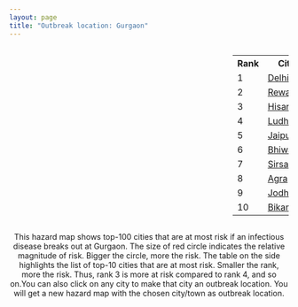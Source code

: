 ```yaml
---
layout: page
title: "Outbreak location: Gurgaon"
---
```

<div style="width: 100%; overflow: auto;">
<div style="width: 75%; float: left;">
<div id="mapid">
<script src="https://buda-magenta.github.io/hazard_map/load_map.js"></script>

<script>
var marker_outbreak = L.marker([28.428262, 77.002700],{"autoPan": true}).addTo(map); marker_outbreak.bindTooltip("Gurgaon").openTooltip();

var circle_1 = L.circle([28.651718, 77.221939], {"pane": "markerPane", "color": "red", "fill": true, "fillOpacity": 0.2, "fillRule": "evenodd", "lineCap": "round", "lineJoin": "round", "opacity": 1.0, "radius": 95257, "stroke": true, "weight": 3}).addTo(map);
circle_1.bindTooltip("Delhi<br>rank: 1<br>hazard index: 0.095257")
circle_1.bindPopup('<a href="https://buda-magenta.github.io/hazard_map/Delhi">Delhi</a>')

var circle_2 = L.circle([28.195647, 76.616518], {"pane": "markerPane", "color": "red", "fill": true, "fillOpacity": 0.2, "fillRule": "evenodd", "lineCap": "round", "lineJoin": "round", "opacity": 1.0, "radius": 67630, "stroke": true, "weight": 3}).addTo(map);
circle_2.bindTooltip("Rewari<br>rank: 2<br>hazard index: 0.067631")
circle_2.bindPopup('<a href="https://buda-magenta.github.io/hazard_map/Rewari">Rewari</a>')

var circle_3 = L.circle([29.168807, 75.746110], {"pane": "markerPane", "color": "red", "fill": true, "fillOpacity": 0.2, "fillRule": "evenodd", "lineCap": "round", "lineJoin": "round", "opacity": 1.0, "radius": 58255, "stroke": true, "weight": 3}).addTo(map);
circle_3.bindTooltip("Hisar<br>rank: 3<br>hazard index: 0.058256")
circle_3.bindPopup('<a href="https://buda-magenta.github.io/hazard_map/Hisar">Hisar</a>')

var circle_4 = L.circle([30.909016, 75.851601], {"pane": "markerPane", "color": "red", "fill": true, "fillOpacity": 0.2, "fillRule": "evenodd", "lineCap": "round", "lineJoin": "round", "opacity": 1.0, "radius": 19955, "stroke": true, "weight": 3}).addTo(map);
circle_4.bindTooltip("Ludhiana<br>rank: 4<br>hazard index: 0.019956")
circle_4.bindPopup('<a href="https://buda-magenta.github.io/hazard_map/Ludhiana">Ludhiana</a>')

var circle_5 = L.circle([26.915458, 75.818982], {"pane": "markerPane", "color": "red", "fill": true, "fillOpacity": 0.2, "fillRule": "evenodd", "lineCap": "round", "lineJoin": "round", "opacity": 1.0, "radius": 11235, "stroke": true, "weight": 3}).addTo(map);
circle_5.bindTooltip("Jaipur<br>rank: 5<br>hazard index: 0.011235")
circle_5.bindPopup('<a href="https://buda-magenta.github.io/hazard_map/Jaipur">Jaipur</a>')

var circle_6 = L.circle([28.793170, 76.139128], {"pane": "markerPane", "color": "red", "fill": true, "fillOpacity": 0.2, "fillRule": "evenodd", "lineCap": "round", "lineJoin": "round", "opacity": 1.0, "radius": 9189, "stroke": true, "weight": 3}).addTo(map);
circle_6.bindTooltip("Bhiwani<br>rank: 6<br>hazard index: 0.009189")
circle_6.bindPopup('<a href="https://buda-magenta.github.io/hazard_map/Bhiwani">Bhiwani</a>')

var circle_7 = L.circle([29.583333, 75.083333], {"pane": "markerPane", "color": "red", "fill": true, "fillOpacity": 0.2, "fillRule": "evenodd", "lineCap": "round", "lineJoin": "round", "opacity": 1.0, "radius": 8037, "stroke": true, "weight": 3}).addTo(map);
circle_7.bindTooltip("Sirsa<br>rank: 7<br>hazard index: 0.008038")
circle_7.bindPopup('<a href="https://buda-magenta.github.io/hazard_map/Sirsa">Sirsa</a>')

var circle_8 = L.circle([27.175255, 78.009816], {"pane": "markerPane", "color": "red", "fill": true, "fillOpacity": 0.2, "fillRule": "evenodd", "lineCap": "round", "lineJoin": "round", "opacity": 1.0, "radius": 6823, "stroke": true, "weight": 3}).addTo(map);
circle_8.bindTooltip("Agra<br>rank: 8<br>hazard index: 0.006823")
circle_8.bindPopup('<a href="https://buda-magenta.github.io/hazard_map/Agra">Agra</a>')

var circle_9 = L.circle([26.296772, 73.035143], {"pane": "markerPane", "color": "red", "fill": true, "fillOpacity": 0.2, "fillRule": "evenodd", "lineCap": "round", "lineJoin": "round", "opacity": 1.0, "radius": 6541, "stroke": true, "weight": 3}).addTo(map);
circle_9.bindTooltip("Jodhpur<br>rank: 9<br>hazard index: 0.006541")
circle_9.bindPopup('<a href="https://buda-magenta.github.io/hazard_map/Jodhpur">Jodhpur</a>')

var circle_10 = L.circle([28.015929, 73.317137], {"pane": "markerPane", "color": "red", "fill": true, "fillOpacity": 0.2, "fillRule": "evenodd", "lineCap": "round", "lineJoin": "round", "opacity": 1.0, "radius": 6442, "stroke": true, "weight": 3}).addTo(map);
circle_10.bindTooltip("Bikaner<br>rank: 10<br>hazard index: 0.006443")
circle_10.bindPopup('<a href="https://buda-magenta.github.io/hazard_map/Bikaner">Bikaner</a>')

var circle_11 = L.circle([28.402979, 77.310384], {"pane": "markerPane", "color": "red", "fill": true, "fillOpacity": 0.2, "fillRule": "evenodd", "lineCap": "round", "lineJoin": "round", "opacity": 1.0, "radius": 6087, "stroke": true, "weight": 3}).addTo(map);
circle_11.bindTooltip("Faridabad<br>rank: 11<br>hazard index: 0.006087")
circle_11.bindPopup('<a href="https://buda-magenta.github.io/hazard_map/Faridabad">Faridabad</a>')

var circle_12 = L.circle([29.000653, 77.768229], {"pane": "markerPane", "color": "red", "fill": true, "fillOpacity": 0.2, "fillRule": "evenodd", "lineCap": "round", "lineJoin": "round", "opacity": 1.0, "radius": 5822, "stroke": true, "weight": 3}).addTo(map);
circle_12.bindTooltip("Meerut<br>rank: 12<br>hazard index: 0.005823")
circle_12.bindPopup('<a href="https://buda-magenta.github.io/hazard_map/Meerut">Meerut</a>')

var circle_13 = L.circle([29.367200, 74.298364], {"pane": "markerPane", "color": "red", "fill": true, "fillOpacity": 0.2, "fillRule": "evenodd", "lineCap": "round", "lineJoin": "round", "opacity": 1.0, "radius": 4971, "stroke": true, "weight": 3}).addTo(map);
circle_13.bindTooltip("Hanumangarh<br>rank: 13<br>hazard index: 0.004972")
circle_13.bindPopup('<a href="https://buda-magenta.github.io/hazard_map/Hanumangarh">Hanumangarh</a>')

var circle_14 = L.circle([28.206144, 74.691907], {"pane": "markerPane", "color": "red", "fill": true, "fillOpacity": 0.2, "fillRule": "evenodd", "lineCap": "round", "lineJoin": "round", "opacity": 1.0, "radius": 4307, "stroke": true, "weight": 3}).addTo(map);
circle_14.bindTooltip("Churu<br>rank: 14<br>hazard index: 0.004307")
circle_14.bindPopup('<a href="https://buda-magenta.github.io/hazard_map/Churu">Churu</a>')

var circle_15 = L.circle([26.469100, 74.639000], {"pane": "markerPane", "color": "red", "fill": true, "fillOpacity": 0.2, "fillRule": "evenodd", "lineCap": "round", "lineJoin": "round", "opacity": 1.0, "radius": 4028, "stroke": true, "weight": 3}).addTo(map);
circle_15.bindTooltip("Ajmer<br>rank: 15<br>hazard index: 0.004028")
circle_15.bindPopup('<a href="https://buda-magenta.github.io/hazard_map/Ajmer">Ajmer</a>')

var circle_16 = L.circle([28.863842, 78.805778], {"pane": "markerPane", "color": "red", "fill": true, "fillOpacity": 0.2, "fillRule": "evenodd", "lineCap": "round", "lineJoin": "round", "opacity": 1.0, "radius": 3984, "stroke": true, "weight": 3}).addTo(map);
circle_16.bindTooltip("Moradabad<br>rank: 16<br>hazard index: 0.003985")
circle_16.bindPopup('<a href="https://buda-magenta.github.io/hazard_map/Moradabad">Moradabad</a>')

var circle_17 = L.circle([27.876990, 78.137290], {"pane": "markerPane", "color": "red", "fill": true, "fillOpacity": 0.2, "fillRule": "evenodd", "lineCap": "round", "lineJoin": "round", "opacity": 1.0, "radius": 3204, "stroke": true, "weight": 3}).addTo(map);
circle_17.bindTooltip("Aligarh<br>rank: 17<br>hazard index: 0.003205")
circle_17.bindPopup('<a href="https://buda-magenta.github.io/hazard_map/Aligarh">Aligarh</a>')

var circle_18 = L.circle([29.988077, 77.508130], {"pane": "markerPane", "color": "red", "fill": true, "fillOpacity": 0.2, "fillRule": "evenodd", "lineCap": "round", "lineJoin": "round", "opacity": 1.0, "radius": 3110, "stroke": true, "weight": 3}).addTo(map);
circle_18.bindTooltip("Saharanpur<br>rank: 18<br>hazard index: 0.003110")
circle_18.bindPopup('<a href="https://buda-magenta.github.io/hazard_map/Saharanpur">Saharanpur</a>')

var circle_19 = L.circle([23.021624, 72.579707], {"pane": "markerPane", "color": "red", "fill": true, "fillOpacity": 0.2, "fillRule": "evenodd", "lineCap": "round", "lineJoin": "round", "opacity": 1.0, "radius": 2660, "stroke": true, "weight": 3}).addTo(map);
circle_19.bindTooltip("Ahmedabad<br>rank: 19<br>hazard index: 0.002661")
circle_19.bindPopup('<a href="https://buda-magenta.github.io/hazard_map/Ahmedabad">Ahmedabad</a>')

var circle_20 = L.circle([28.570784, 77.327107], {"pane": "markerPane", "color": "red", "fill": true, "fillOpacity": 0.2, "fillRule": "evenodd", "lineCap": "round", "lineJoin": "round", "opacity": 1.0, "radius": 2618, "stroke": true, "weight": 3}).addTo(map);
circle_20.bindTooltip("Noida<br>rank: 20<br>hazard index: 0.002618")
circle_20.bindPopup('<a href="https://buda-magenta.github.io/hazard_map/Noida">Noida</a>')

var circle_21 = L.circle([28.733400, 77.298600], {"pane": "markerPane", "color": "red", "fill": true, "fillOpacity": 0.2, "fillRule": "evenodd", "lineCap": "round", "lineJoin": "round", "opacity": 1.0, "radius": 2504, "stroke": true, "weight": 3}).addTo(map);
circle_21.bindTooltip("Loni<br>rank: 21<br>hazard index: 0.002504")
circle_21.bindPopup('<a href="https://buda-magenta.github.io/hazard_map/Loni">Loni</a>')

var circle_22 = L.circle([27.639077, 76.614452], {"pane": "markerPane", "color": "red", "fill": true, "fillOpacity": 0.2, "fillRule": "evenodd", "lineCap": "round", "lineJoin": "round", "opacity": 1.0, "radius": 2169, "stroke": true, "weight": 3}).addTo(map);
circle_22.bindTooltip("Alwar<br>rank: 22<br>hazard index: 0.002169")
circle_22.bindPopup('<a href="https://buda-magenta.github.io/hazard_map/Alwar">Alwar</a>')

var circle_23 = L.circle([27.177366, 78.389912], {"pane": "markerPane", "color": "red", "fill": true, "fillOpacity": 0.2, "fillRule": "evenodd", "lineCap": "round", "lineJoin": "round", "opacity": 1.0, "radius": 1984, "stroke": true, "weight": 3}).addTo(map);
circle_23.bindTooltip("Firozabad<br>rank: 23<br>hazard index: 0.001985")
circle_23.bindPopup('<a href="https://buda-magenta.github.io/hazard_map/Firozabad">Firozabad</a>')

var circle_24 = L.circle([26.460914, 80.321759], {"pane": "markerPane", "color": "red", "fill": true, "fillOpacity": 0.2, "fillRule": "evenodd", "lineCap": "round", "lineJoin": "round", "opacity": 1.0, "radius": 1814, "stroke": true, "weight": 3}).addTo(map);
circle_24.bindTooltip("Kanpur<br>rank: 24<br>hazard index: 0.001815")
circle_24.bindPopup('<a href="https://buda-magenta.github.io/hazard_map/Kanpur">Kanpur</a>')

var circle_25 = L.circle([27.662826, 75.027926], {"pane": "markerPane", "color": "red", "fill": true, "fillOpacity": 0.2, "fillRule": "evenodd", "lineCap": "round", "lineJoin": "round", "opacity": 1.0, "radius": 1714, "stroke": true, "weight": 3}).addTo(map);
circle_25.bindTooltip("Sikar<br>rank: 25<br>hazard index: 0.001715")
circle_25.bindPopup('<a href="https://buda-magenta.github.io/hazard_map/Sikar">Sikar</a>')

var circle_26 = L.circle([30.533129, 75.880760], {"pane": "markerPane", "color": "red", "fill": true, "fillOpacity": 0.2, "fillRule": "evenodd", "lineCap": "round", "lineJoin": "round", "opacity": 1.0, "radius": 1669, "stroke": true, "weight": 3}).addTo(map);
circle_26.bindTooltip("Malerkotla<br>rank: 26<br>hazard index: 0.001669")
circle_26.bindPopup('<a href="https://buda-magenta.github.io/hazard_map/Malerkotla">Malerkotla</a>')

var circle_27 = L.circle([28.901090, 76.580194], {"pane": "markerPane", "color": "red", "fill": true, "fillOpacity": 0.2, "fillRule": "evenodd", "lineCap": "round", "lineJoin": "round", "opacity": 1.0, "radius": 1651, "stroke": true, "weight": 3}).addTo(map);
circle_27.bindTooltip("Rohtak<br>rank: 27<br>hazard index: 0.001652")
circle_27.bindPopup('<a href="https://buda-magenta.github.io/hazard_map/Rohtak">Rohtak</a>')

var circle_28 = L.circle([19.075990, 72.877393], {"pane": "markerPane", "color": "red", "fill": true, "fillOpacity": 0.2, "fillRule": "evenodd", "lineCap": "round", "lineJoin": "round", "opacity": 1.0, "radius": 1635, "stroke": true, "weight": 3}).addTo(map);
circle_28.bindTooltip("Mumbai<br>rank: 28<br>hazard index: 0.001635")
circle_28.bindPopup('<a href="https://buda-magenta.github.io/hazard_map/Mumbai">Mumbai</a>')

var circle_29 = L.circle([31.292011, 75.568058], {"pane": "markerPane", "color": "red", "fill": true, "fillOpacity": 0.2, "fillRule": "evenodd", "lineCap": "round", "lineJoin": "round", "opacity": 1.0, "radius": 1546, "stroke": true, "weight": 3}).addTo(map);
circle_29.bindTooltip("Jalandhar<br>rank: 29<br>hazard index: 0.001546")
circle_29.bindPopup('<a href="https://buda-magenta.github.io/hazard_map/Jalandhar">Jalandhar</a>')

var circle_30 = L.circle([29.448006, 77.740685], {"pane": "markerPane", "color": "red", "fill": true, "fillOpacity": 0.2, "fillRule": "evenodd", "lineCap": "round", "lineJoin": "round", "opacity": 1.0, "radius": 1491, "stroke": true, "weight": 3}).addTo(map);
circle_30.bindTooltip("Muzaffarnagar<br>rank: 30<br>hazard index: 0.001492")
circle_30.bindPopup('<a href="https://buda-magenta.github.io/hazard_map/Muzaffarnagar">Muzaffarnagar</a>')

var circle_31 = L.circle([31.634308, 74.873679], {"pane": "markerPane", "color": "red", "fill": true, "fillOpacity": 0.2, "fillRule": "evenodd", "lineCap": "round", "lineJoin": "round", "opacity": 1.0, "radius": 1396, "stroke": true, "weight": 3}).addTo(map);
circle_31.bindTooltip("Amritsar<br>rank: 31<br>hazard index: 0.001396")
circle_31.bindPopup('<a href="https://buda-magenta.github.io/hazard_map/Amritsar">Amritsar</a>')

var circle_32 = L.circle([30.179115, 75.047102], {"pane": "markerPane", "color": "red", "fill": true, "fillOpacity": 0.2, "fillRule": "evenodd", "lineCap": "round", "lineJoin": "round", "opacity": 1.0, "radius": 1301, "stroke": true, "weight": 3}).addTo(map);
circle_32.bindTooltip("Bathinda<br>rank: 32<br>hazard index: 0.001302")
circle_32.bindPopup('<a href="https://buda-magenta.github.io/hazard_map/Bathinda">Bathinda</a>')

var circle_33 = L.circle([27.633333, 77.583333], {"pane": "markerPane", "color": "red", "fill": true, "fillOpacity": 0.2, "fillRule": "evenodd", "lineCap": "round", "lineJoin": "round", "opacity": 1.0, "radius": 1256, "stroke": true, "weight": 3}).addTo(map);
circle_33.bindTooltip("Mathura<br>rank: 33<br>hazard index: 0.001257")
circle_33.bindPopup('<a href="https://buda-magenta.github.io/hazard_map/Mathura">Mathura</a>')

var circle_34 = L.circle([26.838100, 80.934600], {"pane": "markerPane", "color": "red", "fill": true, "fillOpacity": 0.2, "fillRule": "evenodd", "lineCap": "round", "lineJoin": "round", "opacity": 1.0, "radius": 1246, "stroke": true, "weight": 3}).addTo(map);
circle_34.bindTooltip("Lucknow<br>rank: 34<br>hazard index: 0.001247")
circle_34.bindPopup('<a href="https://buda-magenta.github.io/hazard_map/Lucknow">Lucknow</a>')

var circle_35 = L.circle([28.079690, 75.541768], {"pane": "markerPane", "color": "red", "fill": true, "fillOpacity": 0.2, "fillRule": "evenodd", "lineCap": "round", "lineJoin": "round", "opacity": 1.0, "radius": 1178, "stroke": true, "weight": 3}).addTo(map);
circle_35.bindTooltip("Jhunjhunun<br>rank: 35<br>hazard index: 0.001178")
circle_35.bindPopup('<a href="https://buda-magenta.github.io/hazard_map/Jhunjhunun">Jhunjhunun</a>')

var circle_36 = L.circle([29.391275, 76.977168], {"pane": "markerPane", "color": "red", "fill": true, "fillOpacity": 0.2, "fillRule": "evenodd", "lineCap": "round", "lineJoin": "round", "opacity": 1.0, "radius": 1164, "stroke": true, "weight": 3}).addTo(map);
circle_36.bindTooltip("Panipat<br>rank: 36<br>hazard index: 0.001164")
circle_36.bindPopup('<a href="https://buda-magenta.github.io/hazard_map/Panipat">Panipat</a>')

var circle_37 = L.circle([29.003314, 77.016732], {"pane": "markerPane", "color": "red", "fill": true, "fillOpacity": 0.2, "fillRule": "evenodd", "lineCap": "round", "lineJoin": "round", "opacity": 1.0, "radius": 1093, "stroke": true, "weight": 3}).addTo(map);
circle_37.bindTooltip("Sonipat<br>rank: 37<br>hazard index: 0.001093")
circle_37.bindPopup('<a href="https://buda-magenta.github.io/hazard_map/Sonipat">Sonipat</a>')

var circle_38 = L.circle([26.588559, 74.861097], {"pane": "markerPane", "color": "red", "fill": true, "fillOpacity": 0.2, "fillRule": "evenodd", "lineCap": "round", "lineJoin": "round", "opacity": 1.0, "radius": 1049, "stroke": true, "weight": 3}).addTo(map);
circle_38.bindTooltip("Kishangarh<br>rank: 38<br>hazard index: 0.001050")
circle_38.bindPopup('<a href="https://buda-magenta.github.io/hazard_map/Kishangarh">Kishangarh</a>')

var circle_39 = L.circle([29.680327, 76.989625], {"pane": "markerPane", "color": "red", "fill": true, "fillOpacity": 0.2, "fillRule": "evenodd", "lineCap": "round", "lineJoin": "round", "opacity": 1.0, "radius": 1036, "stroke": true, "weight": 3}).addTo(map);
circle_39.bindTooltip("Karnal<br>rank: 39<br>hazard index: 0.001036")
circle_39.bindPopup('<a href="https://buda-magenta.github.io/hazard_map/Karnal">Karnal</a>')

var circle_40 = L.circle([25.531031, 78.652689], {"pane": "markerPane", "color": "red", "fill": true, "fillOpacity": 0.2, "fillRule": "evenodd", "lineCap": "round", "lineJoin": "round", "opacity": 1.0, "radius": 1017, "stroke": true, "weight": 3}).addTo(map);
circle_40.bindTooltip("Jhansi<br>rank: 40<br>hazard index: 0.001018")
circle_40.bindPopup('<a href="https://buda-magenta.github.io/hazard_map/Jhansi">Jhansi</a>')

var circle_41 = L.circle([28.740613, 77.835426], {"pane": "markerPane", "color": "red", "fill": true, "fillOpacity": 0.2, "fillRule": "evenodd", "lineCap": "round", "lineJoin": "round", "opacity": 1.0, "radius": 979, "stroke": true, "weight": 3}).addTo(map);
circle_41.bindTooltip("Hapur<br>rank: 41<br>hazard index: 0.000979")
circle_41.bindPopup('<a href="https://buda-magenta.github.io/hazard_map/Hapur">Hapur</a>')

var circle_42 = L.circle([27.265212, 77.369126], {"pane": "markerPane", "color": "red", "fill": true, "fillOpacity": 0.2, "fillRule": "evenodd", "lineCap": "round", "lineJoin": "round", "opacity": 1.0, "radius": 963, "stroke": true, "weight": 3}).addTo(map);
circle_42.bindTooltip("Bharatpur<br>rank: 42<br>hazard index: 0.000964")
circle_42.bindPopup('<a href="https://buda-magenta.github.io/hazard_map/Bharatpur">Bharatpur</a>')

var circle_43 = L.circle([26.732501, 77.036312], {"pane": "markerPane", "color": "red", "fill": true, "fillOpacity": 0.2, "fillRule": "evenodd", "lineCap": "round", "lineJoin": "round", "opacity": 1.0, "radius": 900, "stroke": true, "weight": 3}).addTo(map);
circle_43.bindTooltip("Hindaun<br>rank: 43<br>hazard index: 0.000900")
circle_43.bindPopup('<a href="https://buda-magenta.github.io/hazard_map/Hindaun">Hindaun</a>')

var circle_44 = L.circle([30.129326, 77.245483], {"pane": "markerPane", "color": "red", "fill": true, "fillOpacity": 0.2, "fillRule": "evenodd", "lineCap": "round", "lineJoin": "round", "opacity": 1.0, "radius": 899, "stroke": true, "weight": 3}).addTo(map);
circle_44.bindTooltip("Jagadhri<br>rank: 44<br>hazard index: 0.000899")
circle_44.bindPopup('<a href="https://buda-magenta.github.io/hazard_map/Jagadhri">Jagadhri</a>')

var circle_45 = L.circle([12.979120, 77.591300], {"pane": "markerPane", "color": "red", "fill": true, "fillOpacity": 0.2, "fillRule": "evenodd", "lineCap": "round", "lineJoin": "round", "opacity": 1.0, "radius": 860, "stroke": true, "weight": 3}).addTo(map);
circle_45.bindTooltip("Bangalore<br>rank: 45<br>hazard index: 0.000861")
circle_45.bindPopup('<a href="https://buda-magenta.github.io/hazard_map/Bangalore">Bangalore</a>')

var circle_46 = L.circle([28.388861, 77.974798], {"pane": "markerPane", "color": "red", "fill": true, "fillOpacity": 0.2, "fillRule": "evenodd", "lineCap": "round", "lineJoin": "round", "opacity": 1.0, "radius": 812, "stroke": true, "weight": 3}).addTo(map);
circle_46.bindTooltip("Bulandshahr<br>rank: 46<br>hazard index: 0.000812")
circle_46.bindPopup('<a href="https://buda-magenta.github.io/hazard_map/Bulandshahr">Bulandshahr</a>')

var circle_47 = L.circle([28.618753, 78.550874], {"pane": "markerPane", "color": "red", "fill": true, "fillOpacity": 0.2, "fillRule": "evenodd", "lineCap": "round", "lineJoin": "round", "opacity": 1.0, "radius": 788, "stroke": true, "weight": 3}).addTo(map);
circle_47.bindTooltip("Sambhal<br>rank: 47<br>hazard index: 0.000788")
circle_47.bindPopup('<a href="https://buda-magenta.github.io/hazard_map/Sambhal">Sambhal</a>')

var circle_48 = L.circle([24.578721, 73.686257], {"pane": "markerPane", "color": "red", "fill": true, "fillOpacity": 0.2, "fillRule": "evenodd", "lineCap": "round", "lineJoin": "round", "opacity": 1.0, "radius": 754, "stroke": true, "weight": 3}).addTo(map);
circle_48.bindTooltip("Udaipur<br>rank: 48<br>hazard index: 0.000754")
circle_48.bindPopup('<a href="https://buda-magenta.github.io/hazard_map/Udaipur">Udaipur</a>')

var circle_49 = L.circle([30.733442, 76.779714], {"pane": "markerPane", "color": "red", "fill": true, "fillOpacity": 0.2, "fillRule": "evenodd", "lineCap": "round", "lineJoin": "round", "opacity": 1.0, "radius": 738, "stroke": true, "weight": 3}).addTo(map);
circle_49.bindTooltip("Chandigarh<br>rank: 49<br>hazard index: 0.000738")
circle_49.bindPopup('<a href="https://buda-magenta.github.io/hazard_map/Chandigarh">Chandigarh</a>')

var circle_50 = L.circle([28.753900, 77.399900], {"pane": "markerPane", "color": "red", "fill": true, "fillOpacity": 0.2, "fillRule": "evenodd", "lineCap": "round", "lineJoin": "round", "opacity": 1.0, "radius": 737, "stroke": true, "weight": 3}).addTo(map);
circle_50.bindTooltip("Khora<br>rank: 50<br>hazard index: 0.000737")
circle_50.bindPopup('<a href="https://buda-magenta.github.io/hazard_map/Khora">Khora</a>')

var circle_51 = L.circle([28.660965, 76.834676], {"pane": "markerPane", "color": "red", "fill": true, "fillOpacity": 0.2, "fillRule": "evenodd", "lineCap": "round", "lineJoin": "round", "opacity": 1.0, "radius": 728, "stroke": true, "weight": 3}).addTo(map);
circle_51.bindTooltip("Bahadurgarh<br>rank: 51<br>hazard index: 0.000729")
circle_51.bindPopup('<a href="https://buda-magenta.github.io/hazard_map/Bahadurgarh">Bahadurgarh</a>')

var circle_52 = L.circle([22.541418, 88.357691], {"pane": "markerPane", "color": "red", "fill": true, "fillOpacity": 0.2, "fillRule": "evenodd", "lineCap": "round", "lineJoin": "round", "opacity": 1.0, "radius": 726, "stroke": true, "weight": 3}).addTo(map);
circle_52.bindTooltip("Kolkata<br>rank: 52<br>hazard index: 0.000726")
circle_52.bindPopup('<a href="https://buda-magenta.github.io/hazard_map/Kolkata">Kolkata</a>')

var circle_53 = L.circle([28.923397, 78.488317], {"pane": "markerPane", "color": "red", "fill": true, "fillOpacity": 0.2, "fillRule": "evenodd", "lineCap": "round", "lineJoin": "round", "opacity": 1.0, "radius": 712, "stroke": true, "weight": 3}).addTo(map);
circle_53.bindTooltip("Amroha<br>rank: 53<br>hazard index: 0.000712")
circle_53.bindPopup('<a href="https://buda-magenta.github.io/hazard_map/Amroha">Amroha</a>')

var circle_54 = L.circle([25.609324, 85.123525], {"pane": "markerPane", "color": "red", "fill": true, "fillOpacity": 0.2, "fillRule": "evenodd", "lineCap": "round", "lineJoin": "round", "opacity": 1.0, "radius": 618, "stroke": true, "weight": 3}).addTo(map);
circle_54.bindTooltip("Patna<br>rank: 54<br>hazard index: 0.000618")
circle_54.bindPopup('<a href="https://buda-magenta.github.io/hazard_map/Patna">Patna</a>')

var circle_55 = L.circle([29.301826, 76.338471], {"pane": "markerPane", "color": "red", "fill": true, "fillOpacity": 0.2, "fillRule": "evenodd", "lineCap": "round", "lineJoin": "round", "opacity": 1.0, "radius": 616, "stroke": true, "weight": 3}).addTo(map);
circle_55.bindTooltip("Jind<br>rank: 55<br>hazard index: 0.000617")
circle_55.bindPopup('<a href="https://buda-magenta.github.io/hazard_map/Jind">Jind</a>')

var circle_56 = L.circle([29.993040, 76.829223], {"pane": "markerPane", "color": "red", "fill": true, "fillOpacity": 0.2, "fillRule": "evenodd", "lineCap": "round", "lineJoin": "round", "opacity": 1.0, "radius": 608, "stroke": true, "weight": 3}).addTo(map);
circle_56.bindTooltip("Thanesar<br>rank: 56<br>hazard index: 0.000608")
circle_56.bindPopup('<a href="https://buda-magenta.github.io/hazard_map/Thanesar">Thanesar</a>')

var circle_57 = L.circle([17.388786, 78.461065], {"pane": "markerPane", "color": "red", "fill": true, "fillOpacity": 0.2, "fillRule": "evenodd", "lineCap": "round", "lineJoin": "round", "opacity": 1.0, "radius": 602, "stroke": true, "weight": 3}).addTo(map);
circle_57.bindTooltip("Hyderabad<br>rank: 57<br>hazard index: 0.000602")
circle_57.bindPopup('<a href="https://buda-magenta.github.io/hazard_map/Hyderabad">Hyderabad</a>')

var circle_58 = L.circle([25.488773, 74.699613], {"pane": "markerPane", "color": "red", "fill": true, "fillOpacity": 0.2, "fillRule": "evenodd", "lineCap": "round", "lineJoin": "round", "opacity": 1.0, "radius": 601, "stroke": true, "weight": 3}).addTo(map);
circle_58.bindTooltip("Bhilwara<br>rank: 58<br>hazard index: 0.000601")
circle_58.bindPopup('<a href="https://buda-magenta.github.io/hazard_map/Bhilwara">Bhilwara</a>')

var circle_59 = L.circle([29.822821, 76.378310], {"pane": "markerPane", "color": "red", "fill": true, "fillOpacity": 0.2, "fillRule": "evenodd", "lineCap": "round", "lineJoin": "round", "opacity": 1.0, "radius": 571, "stroke": true, "weight": 3}).addTo(map);
circle_59.bindTooltip("Kaithal<br>rank: 59<br>hazard index: 0.000572")
circle_59.bindPopup('<a href="https://buda-magenta.github.io/hazard_map/Kaithal">Kaithal</a>')

var circle_60 = L.circle([30.211200, 77.286390], {"pane": "markerPane", "color": "red", "fill": true, "fillOpacity": 0.2, "fillRule": "evenodd", "lineCap": "round", "lineJoin": "round", "opacity": 1.0, "radius": 564, "stroke": true, "weight": 3}).addTo(map);
circle_60.bindTooltip("Yamunanagar<br>rank: 60<br>hazard index: 0.000565")
circle_60.bindPopup('<a href="https://buda-magenta.github.io/hazard_map/Yamunanagar">Yamunanagar</a>')

var circle_61 = L.circle([29.500882, 77.348383], {"pane": "markerPane", "color": "red", "fill": true, "fillOpacity": 0.2, "fillRule": "evenodd", "lineCap": "round", "lineJoin": "round", "opacity": 1.0, "radius": 544, "stroke": true, "weight": 3}).addTo(map);
circle_61.bindTooltip("Shamli<br>rank: 61<br>hazard index: 0.000544")
circle_61.bindPopup('<a href="https://buda-magenta.github.io/hazard_map/Shamli">Shamli</a>')

var circle_62 = L.circle([27.701115, 74.464936], {"pane": "markerPane", "color": "red", "fill": true, "fillOpacity": 0.2, "fillRule": "evenodd", "lineCap": "round", "lineJoin": "round", "opacity": 1.0, "radius": 533, "stroke": true, "weight": 3}).addTo(map);
circle_62.bindTooltip("Sujangarh<br>rank: 62<br>hazard index: 0.000534")
circle_62.bindPopup('<a href="https://buda-magenta.github.io/hazard_map/Sujangarh">Sujangarh</a>')

var circle_63 = L.circle([27.573243, 78.111739], {"pane": "markerPane", "color": "red", "fill": true, "fillOpacity": 0.2, "fillRule": "evenodd", "lineCap": "round", "lineJoin": "round", "opacity": 1.0, "radius": 531, "stroke": true, "weight": 3}).addTo(map);
circle_63.bindTooltip("Hathras<br>rank: 63<br>hazard index: 0.000532")
circle_63.bindPopup('<a href="https://buda-magenta.github.io/hazard_map/Hathras">Hathras</a>')

var circle_64 = L.circle([28.651718, 77.221939], {"pane": "markerPane", "color": "red", "fill": true, "fillOpacity": 0.2, "fillRule": "evenodd", "lineCap": "round", "lineJoin": "round", "opacity": 1.0, "radius": 528, "stroke": true, "weight": 3}).addTo(map);
circle_64.bindTooltip("Dehri<br>rank: 64<br>hazard index: 0.000529")
circle_64.bindPopup('<a href="https://buda-magenta.github.io/hazard_map/Dehri">Dehri</a>')

var circle_65 = L.circle([13.083694, 80.270186], {"pane": "markerPane", "color": "red", "fill": true, "fillOpacity": 0.2, "fillRule": "evenodd", "lineCap": "round", "lineJoin": "round", "opacity": 1.0, "radius": 524, "stroke": true, "weight": 3}).addTo(map);
circle_65.bindTooltip("Chennai<br>rank: 65<br>hazard index: 0.000525")
circle_65.bindPopup('<a href="https://buda-magenta.github.io/hazard_map/Chennai">Chennai</a>')

var circle_66 = L.circle([29.869350, 77.890212], {"pane": "markerPane", "color": "red", "fill": true, "fillOpacity": 0.2, "fillRule": "evenodd", "lineCap": "round", "lineJoin": "round", "opacity": 1.0, "radius": 519, "stroke": true, "weight": 3}).addTo(map);
circle_66.bindTooltip("Roorkee<br>rank: 66<br>hazard index: 0.000520")
circle_66.bindPopup('<a href="https://buda-magenta.github.io/hazard_map/Roorkee">Roorkee</a>')

var circle_67 = L.circle([28.176959, 77.373112], {"pane": "markerPane", "color": "red", "fill": true, "fillOpacity": 0.2, "fillRule": "evenodd", "lineCap": "round", "lineJoin": "round", "opacity": 1.0, "radius": 518, "stroke": true, "weight": 3}).addTo(map);
circle_67.bindTooltip("Palwal<br>rank: 67<br>hazard index: 0.000519")
circle_67.bindPopup('<a href="https://buda-magenta.github.io/hazard_map/Palwal">Palwal</a>')

var circle_68 = L.circle([30.783987, 75.160574], {"pane": "markerPane", "color": "red", "fill": true, "fillOpacity": 0.2, "fillRule": "evenodd", "lineCap": "round", "lineJoin": "round", "opacity": 1.0, "radius": 514, "stroke": true, "weight": 3}).addTo(map);
circle_68.bindTooltip("Moga<br>rank: 68<br>hazard index: 0.000514")
circle_68.bindPopup('<a href="https://buda-magenta.github.io/hazard_map/Moga">Moga</a>')

var circle_69 = L.circle([29.154148, 77.305954], {"pane": "markerPane", "color": "red", "fill": true, "fillOpacity": 0.2, "fillRule": "evenodd", "lineCap": "round", "lineJoin": "round", "opacity": 1.0, "radius": 512, "stroke": true, "weight": 3}).addTo(map);
circle_69.bindTooltip("Baraut<br>rank: 69<br>hazard index: 0.000513")
circle_69.bindPopup('<a href="https://buda-magenta.github.io/hazard_map/Baraut">Baraut</a>')

var circle_70 = L.circle([18.521428, 73.854454], {"pane": "markerPane", "color": "red", "fill": true, "fillOpacity": 0.2, "fillRule": "evenodd", "lineCap": "round", "lineJoin": "round", "opacity": 1.0, "radius": 512, "stroke": true, "weight": 3}).addTo(map);
circle_70.bindTooltip("Pune<br>rank: 70<br>hazard index: 0.000512")
circle_70.bindPopup('<a href="https://buda-magenta.github.io/hazard_map/Pune">Pune</a>')

var circle_71 = L.circle([32.718561, 74.858092], {"pane": "markerPane", "color": "red", "fill": true, "fillOpacity": 0.2, "fillRule": "evenodd", "lineCap": "round", "lineJoin": "round", "opacity": 1.0, "radius": 500, "stroke": true, "weight": 3}).addTo(map);
circle_71.bindTooltip("Jammu<br>rank: 71<br>hazard index: 0.000500")
circle_71.bindPopup('<a href="https://buda-magenta.github.io/hazard_map/Jammu">Jammu</a>')

var circle_72 = L.circle([28.826162, 77.541656], {"pane": "markerPane", "color": "red", "fill": true, "fillOpacity": 0.2, "fillRule": "evenodd", "lineCap": "round", "lineJoin": "round", "opacity": 1.0, "radius": 499, "stroke": true, "weight": 3}).addTo(map);
circle_72.bindTooltip("Modinagar<br>rank: 72<br>hazard index: 0.000499")
circle_72.bindPopup('<a href="https://buda-magenta.github.io/hazard_map/Modinagar">Modinagar</a>')

var circle_73 = L.circle([30.885100, 74.660141], {"pane": "markerPane", "color": "red", "fill": true, "fillOpacity": 0.2, "fillRule": "evenodd", "lineCap": "round", "lineJoin": "round", "opacity": 1.0, "radius": 489, "stroke": true, "weight": 3}).addTo(map);
circle_73.bindTooltip("Firozpur<br>rank: 73<br>hazard index: 0.000490")
circle_73.bindPopup('<a href="https://buda-magenta.github.io/hazard_map/Firozpur">Firozpur</a>')

var circle_74 = L.circle([28.488378, 78.735249], {"pane": "markerPane", "color": "red", "fill": true, "fillOpacity": 0.2, "fillRule": "evenodd", "lineCap": "round", "lineJoin": "round", "opacity": 1.0, "radius": 460, "stroke": true, "weight": 3}).addTo(map);
circle_74.bindTooltip("Chandausi<br>rank: 74<br>hazard index: 0.000461")
circle_74.bindPopup('<a href="https://buda-magenta.github.io/hazard_map/Chandausi">Chandausi</a>')

var circle_75 = L.circle([25.196826, 76.000893], {"pane": "markerPane", "color": "red", "fill": true, "fillOpacity": 0.2, "fillRule": "evenodd", "lineCap": "round", "lineJoin": "round", "opacity": 1.0, "radius": 460, "stroke": true, "weight": 3}).addTo(map);
circle_75.bindTooltip("Kota<br>rank: 75<br>hazard index: 0.000460")
circle_75.bindPopup('<a href="https://buda-magenta.github.io/hazard_map/Kota">Kota</a>')

var circle_76 = L.circle([25.438130, 81.833800], {"pane": "markerPane", "color": "red", "fill": true, "fillOpacity": 0.2, "fillRule": "evenodd", "lineCap": "round", "lineJoin": "round", "opacity": 1.0, "radius": 439, "stroke": true, "weight": 3}).addTo(map);
circle_76.bindTooltip("Allahabad<br>rank: 76<br>hazard index: 0.000440")
circle_76.bindPopup('<a href="https://buda-magenta.github.io/hazard_map/Allahabad">Allahabad</a>')

var circle_77 = L.circle([28.205907, 77.875714], {"pane": "markerPane", "color": "red", "fill": true, "fillOpacity": 0.2, "fillRule": "evenodd", "lineCap": "round", "lineJoin": "round", "opacity": 1.0, "radius": 427, "stroke": true, "weight": 3}).addTo(map);
circle_77.bindTooltip("Khurja<br>rank: 77<br>hazard index: 0.000427")
circle_77.bindPopup('<a href="https://buda-magenta.github.io/hazard_map/Khurja">Khurja</a>')

var circle_78 = L.circle([27.883846, 78.634890], {"pane": "markerPane", "color": "red", "fill": true, "fillOpacity": 0.2, "fillRule": "evenodd", "lineCap": "round", "lineJoin": "round", "opacity": 1.0, "radius": 403, "stroke": true, "weight": 3}).addTo(map);
circle_78.bindTooltip("Kasganj<br>rank: 78<br>hazard index: 0.000404")
circle_78.bindPopup('<a href="https://buda-magenta.github.io/hazard_map/Kasganj">Kasganj</a>')

var circle_79 = L.circle([25.335649, 83.007629], {"pane": "markerPane", "color": "red", "fill": true, "fillOpacity": 0.2, "fillRule": "evenodd", "lineCap": "round", "lineJoin": "round", "opacity": 1.0, "radius": 318, "stroke": true, "weight": 3}).addTo(map);
circle_79.bindTooltip("Varanasi<br>rank: 79<br>hazard index: 0.000319")
circle_79.bindPopup('<a href="https://buda-magenta.github.io/hazard_map/Varanasi">Varanasi</a>')

var circle_80 = L.circle([28.457876, 79.405571], {"pane": "markerPane", "color": "red", "fill": true, "fillOpacity": 0.2, "fillRule": "evenodd", "lineCap": "round", "lineJoin": "round", "opacity": 1.0, "radius": 307, "stroke": true, "weight": 3}).addTo(map);
circle_80.bindTooltip("Bareilly<br>rank: 80<br>hazard index: 0.000308")
circle_80.bindPopup('<a href="https://buda-magenta.github.io/hazard_map/Bareilly">Bareilly</a>')

var circle_81 = L.circle([15.398403, 73.812918], {"pane": "markerPane", "color": "red", "fill": true, "fillOpacity": 0.2, "fillRule": "evenodd", "lineCap": "round", "lineJoin": "round", "opacity": 1.0, "radius": 305, "stroke": true, "weight": 3}).addTo(map);
circle_81.bindTooltip("Vasco Da Gama<br>rank: 81<br>hazard index: 0.000306")
circle_81.bindPopup('<a href="https://buda-magenta.github.io/hazard_map/Vasco_Da_Gama">Vasco Da Gama</a>')

var circle_82 = L.circle([26.180598, 91.753943], {"pane": "markerPane", "color": "red", "fill": true, "fillOpacity": 0.2, "fillRule": "evenodd", "lineCap": "round", "lineJoin": "round", "opacity": 1.0, "radius": 300, "stroke": true, "weight": 3}).addTo(map);
circle_82.bindTooltip("Guwahati<br>rank: 82<br>hazard index: 0.000300")
circle_82.bindPopup('<a href="https://buda-magenta.github.io/hazard_map/Guwahati">Guwahati</a>')

var circle_83 = L.circle([34.074744, 74.820444], {"pane": "markerPane", "color": "red", "fill": true, "fillOpacity": 0.2, "fillRule": "evenodd", "lineCap": "round", "lineJoin": "round", "opacity": 1.0, "radius": 267, "stroke": true, "weight": 3}).addTo(map);
circle_83.bindTooltip("Srinagar<br>rank: 83<br>hazard index: 0.000268")
circle_83.bindPopup('<a href="https://buda-magenta.github.io/hazard_map/Srinagar">Srinagar</a>')

var circle_84 = L.circle([23.258486, 77.401989], {"pane": "markerPane", "color": "red", "fill": true, "fillOpacity": 0.2, "fillRule": "evenodd", "lineCap": "round", "lineJoin": "round", "opacity": 1.0, "radius": 265, "stroke": true, "weight": 3}).addTo(map);
circle_84.bindTooltip("Bhopal<br>rank: 84<br>hazard index: 0.000266")
circle_84.bindPopup('<a href="https://buda-magenta.github.io/hazard_map/Bhopal">Bhopal</a>')

var circle_85 = L.circle([29.211757, 78.961731], {"pane": "markerPane", "color": "red", "fill": true, "fillOpacity": 0.2, "fillRule": "evenodd", "lineCap": "round", "lineJoin": "round", "opacity": 1.0, "radius": 263, "stroke": true, "weight": 3}).addTo(map);
circle_85.bindTooltip("Kashipur<br>rank: 85<br>hazard index: 0.000264")
circle_85.bindPopup('<a href="https://buda-magenta.github.io/hazard_map/Kashipur">Kashipur</a>')

var circle_86 = L.circle([25.603508, 83.507454], {"pane": "markerPane", "color": "red", "fill": true, "fillOpacity": 0.2, "fillRule": "evenodd", "lineCap": "round", "lineJoin": "round", "opacity": 1.0, "radius": 253, "stroke": true, "weight": 3}).addTo(map);
circle_86.bindTooltip("Ghazipur<br>rank: 86<br>hazard index: 0.000254")
circle_86.bindPopup('<a href="https://buda-magenta.github.io/hazard_map/Ghazipur">Ghazipur</a>')

var circle_87 = L.circle([28.794068, 79.185930], {"pane": "markerPane", "color": "red", "fill": true, "fillOpacity": 0.2, "fillRule": "evenodd", "lineCap": "round", "lineJoin": "round", "opacity": 1.0, "radius": 252, "stroke": true, "weight": 3}).addTo(map);
circle_87.bindTooltip("Rampur<br>rank: 87<br>hazard index: 0.000252")
circle_87.bindPopup('<a href="https://buda-magenta.github.io/hazard_map/Rampur">Rampur</a>')

var circle_88 = L.circle([21.149813, 79.082056], {"pane": "markerPane", "color": "red", "fill": true, "fillOpacity": 0.2, "fillRule": "evenodd", "lineCap": "round", "lineJoin": "round", "opacity": 1.0, "radius": 249, "stroke": true, "weight": 3}).addTo(map);
circle_88.bindTooltip("Nagpur<br>rank: 88<br>hazard index: 0.000249")
circle_88.bindPopup('<a href="https://buda-magenta.github.io/hazard_map/Nagpur">Nagpur</a>')

var circle_89 = L.circle([20.266777, 85.843559], {"pane": "markerPane", "color": "red", "fill": true, "fillOpacity": 0.2, "fillRule": "evenodd", "lineCap": "round", "lineJoin": "round", "opacity": 1.0, "radius": 242, "stroke": true, "weight": 3}).addTo(map);
circle_89.bindTooltip("Bhubaneswar<br>rank: 89<br>hazard index: 0.000243")
circle_89.bindPopup('<a href="https://buda-magenta.github.io/hazard_map/Bhubaneswar">Bhubaneswar</a>')

var circle_90 = L.circle([30.325565, 78.043681], {"pane": "markerPane", "color": "red", "fill": true, "fillOpacity": 0.2, "fillRule": "evenodd", "lineCap": "round", "lineJoin": "round", "opacity": 1.0, "radius": 240, "stroke": true, "weight": 3}).addTo(map);
circle_90.bindTooltip("Dehradun<br>rank: 90<br>hazard index: 0.000240")
circle_90.bindPopup('<a href="https://buda-magenta.github.io/hazard_map/Dehradun">Dehradun</a>')

var circle_91 = L.circle([27.060786, 74.176675], {"pane": "markerPane", "color": "red", "fill": true, "fillOpacity": 0.2, "fillRule": "evenodd", "lineCap": "round", "lineJoin": "round", "opacity": 1.0, "radius": 240, "stroke": true, "weight": 3}).addTo(map);
circle_91.bindTooltip("Nagaur<br>rank: 91<br>hazard index: 0.000240")
circle_91.bindPopup('<a href="https://buda-magenta.github.io/hazard_map/Nagaur">Nagaur</a>')

var circle_92 = L.circle([26.203725, 78.157363], {"pane": "markerPane", "color": "red", "fill": true, "fillOpacity": 0.2, "fillRule": "evenodd", "lineCap": "round", "lineJoin": "round", "opacity": 1.0, "radius": 221, "stroke": true, "weight": 3}).addTo(map);
circle_92.bindTooltip("Gwalior<br>rank: 92<br>hazard index: 0.000222")
circle_92.bindPopup('<a href="https://buda-magenta.github.io/hazard_map/Gwalior">Gwalior</a>')

var circle_93 = L.circle([23.370035, 85.325013], {"pane": "markerPane", "color": "red", "fill": true, "fillOpacity": 0.2, "fillRule": "evenodd", "lineCap": "round", "lineJoin": "round", "opacity": 1.0, "radius": 220, "stroke": true, "weight": 3}).addTo(map);
circle_93.bindTooltip("Ranchi<br>rank: 93<br>hazard index: 0.000221")
circle_93.bindPopup('<a href="https://buda-magenta.github.io/hazard_map/Ranchi">Ranchi</a>')

var circle_94 = L.circle([29.938447, 78.145298], {"pane": "markerPane", "color": "red", "fill": true, "fillOpacity": 0.2, "fillRule": "evenodd", "lineCap": "round", "lineJoin": "round", "opacity": 1.0, "radius": 204, "stroke": true, "weight": 3}).addTo(map);
circle_94.bindTooltip("Haridwar<br>rank: 94<br>hazard index: 0.000204")
circle_94.bindPopup('<a href="https://buda-magenta.github.io/hazard_map/Haridwar">Haridwar</a>')

var circle_95 = L.circle([26.698885, 88.320030], {"pane": "markerPane", "color": "red", "fill": true, "fillOpacity": 0.2, "fillRule": "evenodd", "lineCap": "round", "lineJoin": "round", "opacity": 1.0, "radius": 194, "stroke": true, "weight": 3}).addTo(map);
circle_95.bindTooltip("Bagdogra<br>rank: 95<br>hazard index: 0.000195")
circle_95.bindPopup('<a href="https://buda-magenta.github.io/hazard_map/Bagdogra">Bagdogra</a>')

var circle_96 = L.circle([24.500000, 74.500000], {"pane": "markerPane", "color": "red", "fill": true, "fillOpacity": 0.2, "fillRule": "evenodd", "lineCap": "round", "lineJoin": "round", "opacity": 1.0, "radius": 194, "stroke": true, "weight": 3}).addTo(map);
circle_96.bindTooltip("Chittaurgarh<br>rank: 96<br>hazard index: 0.000194")
circle_96.bindPopup('<a href="https://buda-magenta.github.io/hazard_map/Chittaurgarh">Chittaurgarh</a>')

var circle_97 = L.circle([22.720362, 75.868200], {"pane": "markerPane", "color": "red", "fill": true, "fillOpacity": 0.2, "fillRule": "evenodd", "lineCap": "round", "lineJoin": "round", "opacity": 1.0, "radius": 183, "stroke": true, "weight": 3}).addTo(map);
circle_97.bindTooltip("Indore<br>rank: 97<br>hazard index: 0.000184")
circle_97.bindPopup('<a href="https://buda-magenta.github.io/hazard_map/Indore">Indore</a>')

var circle_98 = L.circle([21.170200, 72.831100], {"pane": "markerPane", "color": "red", "fill": true, "fillOpacity": 0.2, "fillRule": "evenodd", "lineCap": "round", "lineJoin": "round", "opacity": 1.0, "radius": 183, "stroke": true, "weight": 3}).addTo(map);
circle_98.bindTooltip("Surat<br>rank: 98<br>hazard index: 0.000184")
circle_98.bindPopup('<a href="https://buda-magenta.github.io/hazard_map/Surat">Surat</a>')

var circle_99 = L.circle([30.209087, 76.339872], {"pane": "markerPane", "color": "red", "fill": true, "fillOpacity": 0.2, "fillRule": "evenodd", "lineCap": "round", "lineJoin": "round", "opacity": 1.0, "radius": 176, "stroke": true, "weight": 3}).addTo(map);
circle_99.bindTooltip("Patiala<br>rank: 99<br>hazard index: 0.000177")
circle_99.bindPopup('<a href="https://buda-magenta.github.io/hazard_map/Patiala">Patiala</a>')

var circle_100 = L.circle([30.145054, 74.195660], {"pane": "markerPane", "color": "red", "fill": true, "fillOpacity": 0.2, "fillRule": "evenodd", "lineCap": "round", "lineJoin": "round", "opacity": 1.0, "radius": 164, "stroke": true, "weight": 3}).addTo(map);
circle_100.bindTooltip("Abohar<br>rank: 100<br>hazard index: 0.000164")
circle_100.bindPopup('<a href="https://buda-magenta.github.io/hazard_map/Abohar">Abohar</a>')
</script>
</div>
</div>


<div style="width: 20%; float: right;">
<table>
<tr>
<th>Rank</th>
<th>City</th>
</tr>

<tr>
<td>1</td>
<td><a href="https://buda-magenta.github.io/hazard_map/Delhi">Delhi</a></td>
</tr>

<tr>
<td>2</td>
<td><a href="https://buda-magenta.github.io/hazard_map/Rewari">Rewari</a></td>
</tr>

<tr>
<td>3</td>
<td><a href="https://buda-magenta.github.io/hazard_map/Hisar">Hisar</a></td>
</tr>

<tr>
<td>4</td>
<td><a href="https://buda-magenta.github.io/hazard_map/Ludhiana">Ludhiana</a></td>
</tr>

<tr>
<td>5</td>
<td><a href="https://buda-magenta.github.io/hazard_map/Jaipur">Jaipur</a></td>
</tr>

<tr>
<td>6</td>
<td><a href="https://buda-magenta.github.io/hazard_map/Bhiwani">Bhiwani</a></td>
</tr>

<tr>
<td>7</td>
<td><a href="https://buda-magenta.github.io/hazard_map/Sirsa">Sirsa</a></td>
</tr>

<tr>
<td>8</td>
<td><a href="https://buda-magenta.github.io/hazard_map/Agra">Agra</a></td>
</tr>

<tr>
<td>9</td>
<td><a href="https://buda-magenta.github.io/hazard_map/Jodhpur">Jodhpur</a></td>
</tr>

<tr>
<td>10</td>
<td><a href="https://buda-magenta.github.io/hazard_map/Bikaner">Bikaner</a></td>
</tr>

</table>
</div>
</div>


<p align="center">This hazard map shows top-100 cities that are at most risk if an infectious disease breaks out at Gurgaon. The size of red circle indicates the relative magnitude of risk. Bigger the circle, more the risk. The table on the side highlights the list of top-10 cities that are at most risk. Smaller the rank, more the risk. Thus, rank 3 is more at risk compared to rank 4, and so on.You can also click on any city to make that city an outbreak location. You will get a new hazard map with the chosen city/town as outbreak location.
</p>